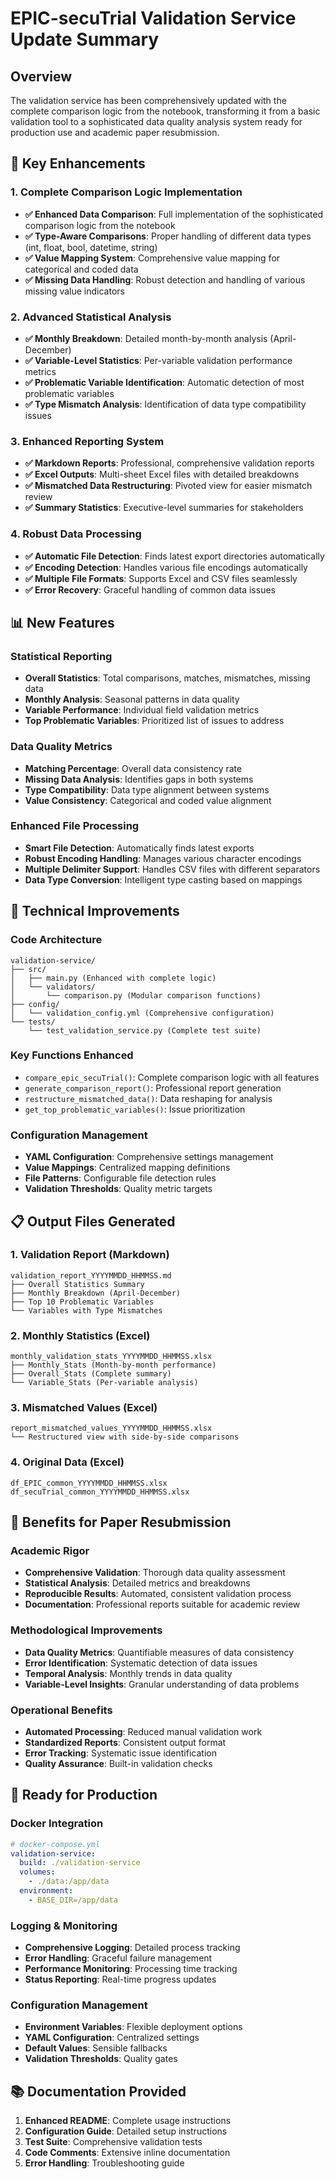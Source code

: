 # EPIC-secuTrial Validation Service Update Summary

## Overview
The validation service has been comprehensively updated with the complete comparison logic from the notebook, transforming it from a basic validation tool to a sophisticated data quality analysis system ready for production use and academic paper resubmission.

## 🚀 Key Enhancements

### 1. Complete Comparison Logic Implementation
- **✅ Enhanced Data Comparison**: Full implementation of the sophisticated comparison logic from the notebook
- **✅ Type-Aware Comparisons**: Proper handling of different data types (int, float, bool, datetime, string)
- **✅ Value Mapping System**: Comprehensive value mapping for categorical and coded data
- **✅ Missing Data Handling**: Robust detection and handling of various missing value indicators

### 2. Advanced Statistical Analysis
- **✅ Monthly Breakdown**: Detailed month-by-month analysis (April-December)
- **✅ Variable-Level Statistics**: Per-variable validation performance metrics
- **✅ Problematic Variable Identification**: Automatic detection of most problematic variables
- **✅ Type Mismatch Analysis**: Identification of data type compatibility issues

### 3. Enhanced Reporting System
- **✅ Markdown Reports**: Professional, comprehensive validation reports
- **✅ Excel Outputs**: Multi-sheet Excel files with detailed breakdowns
- **✅ Mismatched Data Restructuring**: Pivoted view for easier mismatch review
- **✅ Summary Statistics**: Executive-level summaries for stakeholders

### 4. Robust Data Processing
- **✅ Automatic File Detection**: Finds latest export directories automatically
- **✅ Encoding Detection**: Handles various file encodings automatically
- **✅ Multiple File Formats**: Supports Excel and CSV files seamlessly
- **✅ Error Recovery**: Graceful handling of common data issues

## 📊 New Features

### Statistical Reporting
- **Overall Statistics**: Total comparisons, matches, mismatches, missing data
- **Monthly Analysis**: Seasonal patterns in data quality
- **Variable Performance**: Individual field validation metrics
- **Top Problematic Variables**: Prioritized list of issues to address

### Data Quality Metrics
- **Matching Percentage**: Overall data consistency rate
- **Missing Data Analysis**: Identifies gaps in both systems
- **Type Compatibility**: Data type alignment between systems
- **Value Consistency**: Categorical and coded value alignment

### Enhanced File Processing
- **Smart File Detection**: Automatically finds latest exports
- **Robust Encoding Handling**: Manages various character encodings
- **Multiple Delimiter Support**: Handles CSV files with different separators
- **Data Type Conversion**: Intelligent type casting based on mappings

## 🔧 Technical Improvements

### Code Architecture
```
validation-service/
├── src/
│   ├── main.py (Enhanced with complete logic)
│   └── validators/
│       └── comparison.py (Modular comparison functions)
├── config/
│   └── validation_config.yml (Comprehensive configuration)
└── tests/
    └── test_validation_service.py (Complete test suite)
```

### Key Functions Enhanced
- `compare_epic_secuTrial()`: Complete comparison logic with all features
- `generate_comparison_report()`: Professional report generation
- `restructure_mismatched_data()`: Data reshaping for analysis
- `get_top_problematic_variables()`: Issue prioritization

### Configuration Management
- **YAML Configuration**: Comprehensive settings management
- **Value Mappings**: Centralized mapping definitions
- **File Patterns**: Configurable file detection rules
- **Validation Thresholds**: Quality metric targets

## 📋 Output Files Generated

### 1. Validation Report (Markdown)
```
validation_report_YYYYMMDD_HHMMSS.md
├── Overall Statistics Summary
├── Monthly Breakdown (April-December)
├── Top 10 Problematic Variables
└── Variables with Type Mismatches
```

### 2. Monthly Statistics (Excel)
```
monthly_validation_stats_YYYYMMDD_HHMMSS.xlsx
├── Monthly_Stats (Month-by-month performance)
├── Overall_Stats (Complete summary)
└── Variable_Stats (Per-variable analysis)
```

### 3. Mismatched Values (Excel)
```
report_mismatched_values_YYYYMMDD_HHMMSS.xlsx
└── Restructured view with side-by-side comparisons
```

### 4. Original Data (Excel)
```
df_EPIC_common_YYYYMMDD_HHMMSS.xlsx
df_secuTrial_common_YYYYMMDD_HHMMSS.xlsx
```

## 🎯 Benefits for Paper Resubmission

### Academic Rigor
- **Comprehensive Validation**: Thorough data quality assessment
- **Statistical Analysis**: Detailed metrics and breakdowns
- **Reproducible Results**: Automated, consistent validation process
- **Documentation**: Professional reports suitable for academic review

### Methodological Improvements
- **Data Quality Metrics**: Quantifiable measures of data consistency
- **Error Identification**: Systematic detection of data issues
- **Temporal Analysis**: Monthly trends in data quality
- **Variable-Level Insights**: Granular understanding of data problems

### Operational Benefits
- **Automated Processing**: Reduced manual validation work
- **Standardized Reports**: Consistent output format
- **Error Tracking**: Systematic issue identification
- **Quality Assurance**: Built-in validation checks

## 🚀 Ready for Production

### Docker Integration
```yaml
# docker-compose.yml
validation-service:
  build: ./validation-service
  volumes:
    - ./data:/app/data
  environment:
    - BASE_DIR=/app/data
```

### Logging & Monitoring
- **Comprehensive Logging**: Detailed process tracking
- **Error Handling**: Graceful failure management
- **Performance Monitoring**: Processing time tracking
- **Status Reporting**: Real-time progress updates

### Configuration Management
- **Environment Variables**: Flexible deployment options
- **YAML Configuration**: Centralized settings
- **Default Values**: Sensible fallbacks
- **Validation Thresholds**: Quality gates

## 📚 Documentation Provided

1. **Enhanced README**: Complete usage instructions
2. **Configuration Guide**: Detailed setup instructions
3. **Test Suite**: Comprehensive validation tests
4. **Code Comments**: Extensive inline documentation
5. **Error Handling**: Troubleshooting guide